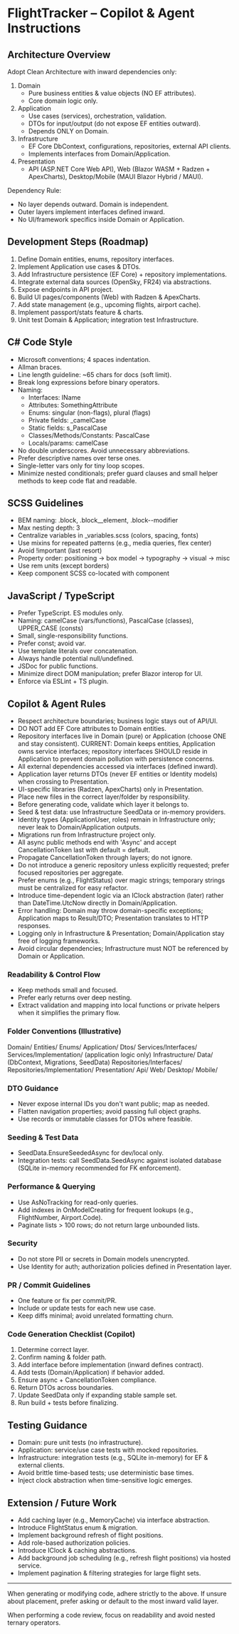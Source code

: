 # FlightTracker – Copilot & Agent Instructions

## Architecture Overview
Adopt Clean Architecture with inward dependencies only:

1. Domain
	- Pure business entities & value objects (NO EF attributes).
	- Core domain logic only.
2. Application
	- Use cases (services), orchestration, validation.
	- DTOs for input/output (do not expose EF entities outward).
	- Depends ONLY on Domain.
3. Infrastructure
	- EF Core DbContext, configurations, repositories, external API clients.
	- Implements interfaces from Domain/Application.
4. Presentation
	- API (ASP.NET Core Web API), Web (Blazor WASM + Radzen + ApexCharts), Desktop/Mobile (MAUI Blazor Hybrid / MAUI).

Dependency Rule:
- No layer depends outward. Domain is independent.
- Outer layers implement interfaces defined inward.
- No UI/framework specifics inside Domain or Application.

## Development Steps (Roadmap)
1. Define Domain entities, enums, repository interfaces.
2. Implement Application use cases & DTOs.
3. Add Infrastructure persistence (EF Core) + repository implementations.
4. Integrate external data sources (OpenSky, FR24) via abstractions.
5. Expose endpoints in API project.
6. Build UI pages/components (Web) with Radzen & ApexCharts.
7. Add state management (e.g., upcoming flights, airport cache).
8. Implement passport/stats feature & charts.
9. Unit test Domain & Application; integration test Infrastructure.

## C# Code Style
- Microsoft conventions; 4 spaces indentation.
- Allman braces.
- Line length guideline: ~65 chars for docs (soft limit).
- Break long expressions before binary operators.
- Naming:
  - Interfaces: IName
  - Attributes: SomethingAttribute
  - Enums: singular (non-flags), plural (flags)
  - Private fields: _camelCase
  - Static fields: s_PascalCase
  - Classes/Methods/Constants: PascalCase
  - Locals/params: camelCase
- No double underscores. Avoid unnecessary abbreviations.
- Prefer descriptive names over terse ones.
- Single-letter vars only for tiny loop scopes.
- Minimize nested conditionals; prefer guard clauses and small helper methods to keep code flat and readable.

## SCSS Guidelines
- BEM naming: .block, .block__element, .block--modifier
- Max nesting depth: 3
- Centralize variables in _variables.scss (colors, spacing, fonts)
- Use mixins for repeated patterns (e.g., media queries, flex center)
- Avoid !important (last resort)
- Property order: positioning → box model → typography → visual → misc
- Use rem units (except borders)
- Keep component SCSS co-located with component

## JavaScript / TypeScript
- Prefer TypeScript. ES modules only.
- Naming: camelCase (vars/functions), PascalCase (classes), UPPER_CASE (consts)
- Small, single-responsibility functions.
- Prefer const; avoid var.
- Use template literals over concatenation.
- Always handle potential null/undefined.
- JSDoc for public functions.
- Minimize direct DOM manipulation; prefer Blazor interop for UI.
- Enforce via ESLint + TS plugin.

## Copilot & Agent Rules
- Respect architecture boundaries; business logic stays out of API/UI.
- DO NOT add EF Core attributes to Domain entities.
- Repository interfaces live in Domain (pure) or Application (choose ONE and stay consistent). CURRENT: Domain keeps entities, Application owns service interfaces; repository interfaces SHOULD reside in Application to prevent domain pollution with persistence concerns.
- All external dependencies accessed via interfaces (defined inward).
- Application layer returns DTOs (never EF entities or Identity models) when crossing to Presentation.
- UI-specific libraries (Radzen, ApexCharts) only in Presentation.
- Place new files in the correct layer/folder by responsibility.
- Before generating code, validate which layer it belongs to.
- Seed & test data: use Infrastructure SeedData or in-memory providers.
- Identity types (ApplicationUser, roles) remain in Infrastructure only; never leak to Domain/Application outputs.
- Migrations run from Infrastructure project only.
- All async public methods end with 'Async' and accept CancellationToken last with default = default.
- Propagate CancellationToken through layers; do not ignore.
- Do not introduce a generic repository unless explicitly requested; prefer focused repositories per aggregate.
- Prefer enums (e.g., FlightStatus) over magic strings; temporary strings must be centralized for easy refactor.
- Introduce time-dependent logic via an IClock abstraction (later) rather than DateTime.UtcNow directly in Domain/Application.
- Error handling: Domain may throw domain-specific exceptions; Application maps to Result/DTO; Presentation translates to HTTP responses.
- Logging only in Infrastructure & Presentation; Domain/Application stay free of logging frameworks.
- Avoid circular dependencies; Infrastructure must NOT be referenced by Domain or Application.

### Readability & Control Flow
- Keep methods small and focused.
- Prefer early returns over deep nesting.
- Extract validation and mapping into local functions or private helpers when it simplifies the primary flow.

### Folder Conventions (Illustrative)
Domain/
	Entities/
	Enums/
Application/
	Dtos/
	Services/Interfaces/
	Services/Implementation/ (application logic only)
Infrastructure/
	Data/ (DbContext, Migrations, SeedData)
	Repositories/Interfaces/
	Repositories/Implementation/
Presentation/
	Api/
	Web/
	Desktop/
	Mobile/

### DTO Guidance
- Never expose internal IDs you don't want public; map as needed.
- Flatten navigation properties; avoid passing full object graphs.
- Use records or immutable classes for DTOs where feasible.

### Seeding & Test Data
- SeedData.EnsureSeededAsync for dev/local only.
- Integration tests: call SeedData.SeedAsync against isolated database (SQLite in-memory recommended for FK enforcement).

### Performance & Querying
- Use AsNoTracking for read-only queries.
- Add indexes in OnModelCreating for frequent lookups (e.g., FlightNumber, Airport.Code).
- Paginate lists > 100 rows; do not return large unbounded lists.

### Security
- Do not store PII or secrets in Domain models unencrypted.
- Use Identity for auth; authorization policies defined in Presentation layer.

### PR / Commit Guidelines
- One feature or fix per commit/PR.
- Include or update tests for each new use case.
- Keep diffs minimal; avoid unrelated formatting churn.

### Code Generation Checklist (Copilot)
1. Determine correct layer.
2. Confirm naming & folder path.
3. Add interface before implementation (inward defines contract).
4. Add tests (Domain/Application) if behavior added.
5. Ensure async + CancellationToken compliance.
6. Return DTOs across boundaries.
7. Update SeedData only if expanding stable sample set.
8. Run build + tests before finalizing.

## Testing Guidance
- Domain: pure unit tests (no infrastructure).
- Application: service/use case tests with mocked repositories.
- Infrastructure: integration tests (e.g., SQLite in-memory) for EF & external clients.
- Avoid brittle time-based tests; use deterministic base times.
- Inject clock abstraction when time-sensitive logic emerges.

## Extension / Future Work
- Add caching layer (e.g., MemoryCache) via interface abstraction.
- Introduce FlightStatus enum & migration.
- Implement background refresh of flight positions.
- Add role-based authorization policies.
- Introduce IClock & caching abstractions.
- Add background job scheduling (e.g., refresh flight positions) via hosted service.
- Implement pagination & filtering strategies for large flight sets.

---
When generating or modifying code, adhere strictly to the above. If unsure about placement, prefer asking or default to the most inward valid layer.

When performing a code review, focus on readability and avoid nested ternary operators.

